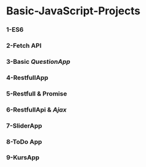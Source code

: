 # Basic-JavaScript-Projects
### 1-ES6
### 2-Fetch API
### 3-Basic *QuestionApp*
### 4-RestfullApp                                                                                                                                                    
### 5-Restfull & Promise
### 6-RestfullApi & *Ajax*
### 7-SliderApp
### 8-ToDo App
### 9-KursApp
